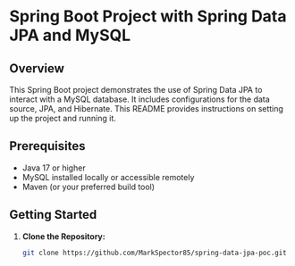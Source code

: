 # Spring Boot Project with Spring Data JPA and MySQL

## Overview

This Spring Boot project demonstrates the use of Spring Data JPA to interact with a MySQL database. It includes configurations for the data source, JPA, and Hibernate. This README provides instructions on setting up the project and running it.

## Prerequisites

- Java 17 or higher
- MySQL installed locally or accessible remotely
- Maven (or your preferred build tool)

## Getting Started

1. **Clone the Repository:**
   ```bash
   git clone https://github.com/MarkSpector85/spring-data-jpa-poc.git
